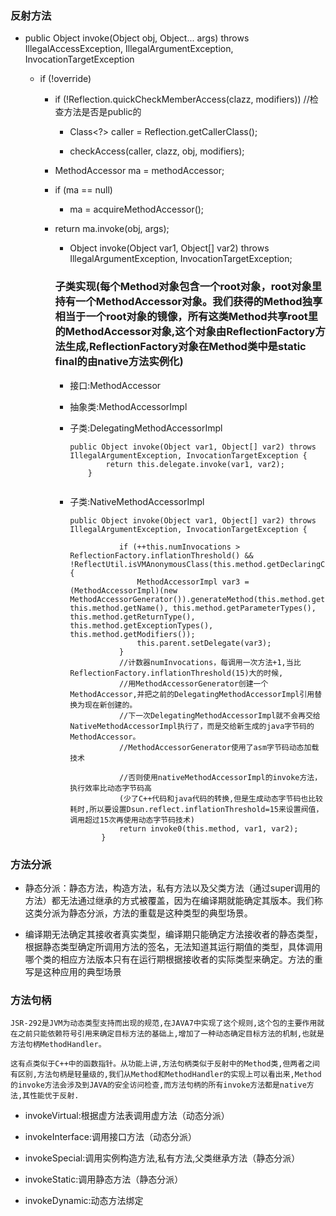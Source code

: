 
### 反射方法

- public Object invoke(Object obj, Object... args) throws IllegalAccessException, IllegalArgumentException, InvocationTargetException

  - if (!override)
  
    - if (!Reflection.quickCheckMemberAccess(clazz, modifiers)) //检查方法是否是public的
    
      - Class<?> caller = Reflection.getCallerClass();
      
      - checkAccess(caller, clazz, obj, modifiers);
      
    - MethodAccessor ma = methodAccessor; 
    
    - if (ma == null)
    
      - ma = acquireMethodAccessor();
      
    - return ma.invoke(obj, args);
    
      - Object invoke(Object var1, Object[] var2) throws IllegalArgumentException, InvocationTargetException;
      
      ### 子类实现(每个Method对象包含一个root对象，root对象里持有一个MethodAccessor对象。我们获得的Method独享相当于一个root对象的镜像，所有这类Method共享root里的MethodAccessor对象,这个对象由ReflectionFactory方法生成,ReflectionFactory对象在Method类中是static final的由native方法实例化)
          
        - 接口:MethodAccessor
        
        - 抽象类:MethodAccessorImpl
      
        - 子类:DelegatingMethodAccessorImpl
        
          ```
          public Object invoke(Object var1, Object[] var2) throws IllegalArgumentException, InvocationTargetException {
                  return this.delegate.invoke(var1, var2);
              }
              
          ```
        - 子类:NativeMethodAccessorImpl
        
          ```
          public Object invoke(Object var1, Object[] var2) throws IllegalArgumentException, InvocationTargetException {
                    
                     if (++this.numInvocations > ReflectionFactory.inflationThreshold() && !ReflectUtil.isVMAnonymousClass(this.method.getDeclaringClass())) {
                         MethodAccessorImpl var3 = (MethodAccessorImpl)(new MethodAccessorGenerator()).generateMethod(this.method.getDeclaringClass(), this.method.getName(), this.method.getParameterTypes(), this.method.getReturnType(), this.method.getExceptionTypes(), this.method.getModifiers());
                         this.parent.setDelegate(var3);
                     }
                     //计数器numInvocations，每调用一次方法+1,当比 ReflectionFactory.inflationThreshold(15)大的时候,
                     //用MethodAccessorGenerator创建一个MethodAccessor,并把之前的DelegatingMethodAccessorImpl引用替换为现在新创建的。
                     //下一次DelegatingMethodAccessorImpl就不会再交给NativeMethodAccessorImpl执行了，而是交给新生成的java字节码的MethodAccessor。
                     //MethodAccessorGenerator使用了asm字节码动态加载技术
                    
                     //否则使用nativeMethodAccessorImpl的invoke方法，执行效率比动态字节码高
                     (少了C++代码和java代码的转换,但是生成动态字节码也比较耗时,所以要设置Dsun.reflect.inflationThreshold=15来设置阀值，调用超过15次再使用动态字节码技术)
                     return invoke0(this.method, var1, var2);
                 }
          
          ```
          

### 方法分派

- 静态分派：静态方法，构造方法，私有方法以及父类方法（通过super调用的方法）都无法通过继承的方式被覆盖，因为在编译期就能确定其版本。我们称这类分派为静态分派，方法的重载是这种类型的典型场景。

- 编译期无法确定其接收者真实类型，编译期只能确定方法接收者的静态类型，根据静态类型确定所调用方法的签名，无法知道其运行期值的类型，具体调用哪个类的相应方法版本只有在运行期根据接收者的实际类型来确定。方法的重写是这种应用的典型场景

### 方法句柄

```
JSR-292是JVM为动态类型支持而出现的规范,在JAVA7中实现了这个规则,这个包的主要作用就在之前只能依赖符号引用来确定目标方法的基础上,增加了一种动态确定目标方法的机制,也就是方法句柄MethodHandler。

这有点类似于C++中的函数指针。从功能上讲,方法句柄类似于反射中的Method类,但两者之间有区别,方法句柄是轻量级的,我们从Method和MethodHandler的实现上可以看出来,Method的invoke方法会涉及到JAVA的安全访问检查,而方法句柄的所有invoke方法都是native方法,其性能优于反射.

```
- invokeVirtual:根据虚方法表调用虚方法（动态分派）

- invokeInterface:调用接口方法（动态分派）

- invokeSpecial:调用实例构造方法,私有方法,父类继承方法（静态分派）

- invokeStatic:调用静态方法（静态分派）

- invokeDynamic:动态方法绑定